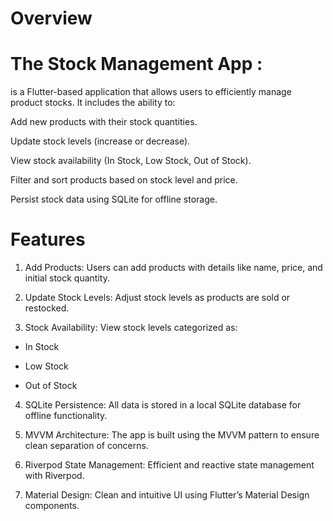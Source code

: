 # Overview

 # The Stock Management App :
is a Flutter-based application that allows users to efficiently manage product stocks. 
It includes the ability to:

Add new products with their stock quantities.

Update stock levels (increase or decrease).

View stock availability (In Stock, Low Stock, Out of Stock).

Filter and sort products based on stock level and price.

Persist stock data using SQLite for offline storage.

# Features

1.  Add Products: Users can add products with details like name, price, and initial stock quantity.

2.  Update Stock Levels: Adjust stock levels as products are sold or restocked.

3.  Stock Availability: View stock levels categorized as:

- In Stock

- Low Stock

- Out of Stock

4.  SQLite Persistence: All data is stored in a local SQLite database for offline functionality.

5.  MVVM Architecture: The app is built using the MVVM pattern to ensure clean separation of concerns.

6.  Riverpod State Management: Efficient and reactive state management with Riverpod.

7.  Material Design: Clean and intuitive UI using Flutter’s Material Design components.

